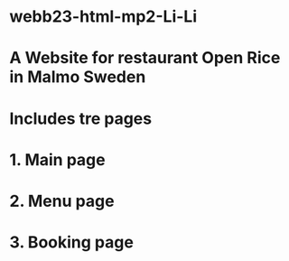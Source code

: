 # webb23-html-mp2-Li-Li
# A Website for restaurant Open Rice in Malmo Sweden
# Includes tre pages
# 1. Main page
# 2. Menu page
# 3. Booking page
#